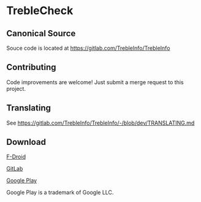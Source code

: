 # TrebleCheck

## Canonical Source

Souce code is located at https://gitlab.com/TrebleInfo/TrebleInfo

## Contributing

Code improvements are welcome! Just submit a merge request to this project.

## Translating

See https://gitlab.com/TrebleInfo/TrebleInfo/-/blob/dev/TRANSLATING.md

## Download

[F-Droid](https://f-droid.org/packages/tk.hack5.treblecheck/)

[GitLab](https://gitlab.com/TrebleInfo/TrebleInfo/-/releases)

[Google Play](https://play.google.com/store/apps/details?id=tk.hack5.treblecheck)

Google Play is a trademark of Google LLC.
